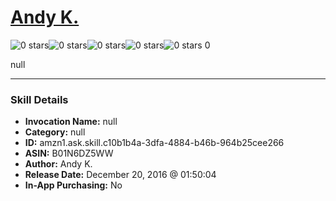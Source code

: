 # [Andy K.](http://alexa.amazon.com/#skills/amzn1.ask.skill.c10b1b4a-3dfa-4884-b46b-964b25cee266)
![0 stars](../../images/ic_star_border_black_18dp_1x.png)![0 stars](../../images/ic_star_border_black_18dp_1x.png)![0 stars](../../images/ic_star_border_black_18dp_1x.png)![0 stars](../../images/ic_star_border_black_18dp_1x.png)![0 stars](../../images/ic_star_border_black_18dp_1x.png) 0

null

***

### Skill Details

* **Invocation Name:** null
* **Category:** null
* **ID:** amzn1.ask.skill.c10b1b4a-3dfa-4884-b46b-964b25cee266
* **ASIN:** B01N6DZ5WW
* **Author:** Andy K.
* **Release Date:** December 20, 2016 @ 01:50:04
* **In-App Purchasing:** No
